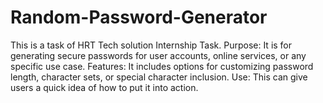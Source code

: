 # Random-Password-Generator
This is a task of HRT Tech solution Internship Task.
Purpose: It is for generating secure passwords for user accounts, online services, or any specific use case.
Features: It includes options for customizing password length, character sets, or special character inclusion.
Use: This can give users a quick idea of how to put it into action.
